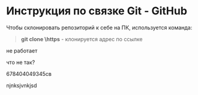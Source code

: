# Инструкция по связке Git - GitHub

Чтобы склонировать репозиторий к себе на ПК, используется команда:
> **git clone \\https** - клонируется адрес по ссылке

не работает

что не так?

678404049345св

njnksjvnkjsd